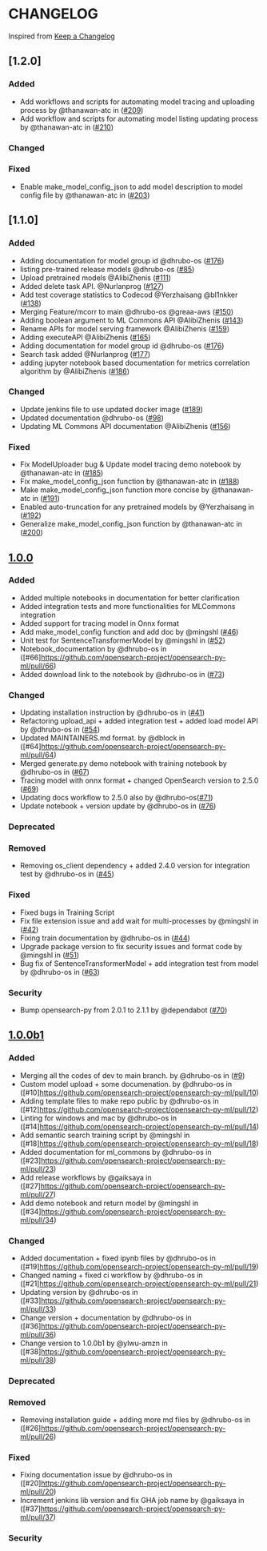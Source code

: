 # CHANGELOG
Inspired from [Keep a Changelog](https://keepachangelog.com/en/1.0.0/)

## [1.2.0]

### Added
- Add workflows and scripts for automating model tracing and uploading process by @thanawan-atc in ([#209](https://github.com/opensearch-project/opensearch-py-ml/pull/209))
- Add workflow and scripts for automating model listing updating process by @thanawan-atc in ([#210](https://github.com/opensearch-project/opensearch-py-ml/pull/210))

  
### Changed


### Fixed
- Enable make_model_config_json to add model description to model config file by @thanawan-atc in ([#203](https://github.com/opensearch-project/opensearch-py-ml/pull/203))

## [1.1.0]

### Added

- Adding documentation for model group id @dhrubo-os ([#176](https://github.com/opensearch-project/opensearch-py-ml/pull/176))
- listing pre-trained release models @dhrubo-os ([#85](https://github.com/opensearch-project/opensearch-py-ml/pull/85))
- Upload pretrained models @AlibiZhenis ([#111](https://github.com/opensearch-project/opensearch-py-ml/pull/111/files))
- Added delete task API. @Nurlanprog ([#127](https://github.com/opensearch-project/opensearch-py-ml/pull/127/files))
- Add test coverage statistics to Codecod @Yerzhaisang @bl1nkker ([#138](https://github.com/opensearch-project/opensearch-py-ml/pull/138/files))
- Merging Feature/mcorr to main @dhrubo-os @greaa-aws ([#150](https://github.com/opensearch-project/opensearch-py-ml/pull/150/files))
- Adding boolean argument to ML Commons API @AlibiZhenis ([#143](https://github.com/opensearch-project/opensearch-py-ml/pull/143/files))
- Rename APIs for model serving framework @AlibiZhenis ([#159](https://github.com/opensearch-project/opensearch-py-ml/pull/159/files))
- Adding executeAPI @AlibiZhenis ([#165](https://github.com/opensearch-project/opensearch-py-ml/pull/165/files))
- Adding documentation for model group id @dhrubo-os ([#176](https://github.com/opensearch-project/opensearch-py-ml/pull/176/files))
- Search task added @Nurlanprog ([#177](https://github.com/opensearch-project/opensearch-py-ml/pull/177/files))
- adding jupyter notebook based documentation for metrics correlation algorithm by @AlibiZhenis ([#186](https://github.com/opensearch-project/opensearch-py-ml/pull/186))

### Changed
- Update jenkins file to use updated docker image ([#189](https://github.com/opensearch-project/opensearch-py-ml/pull/189))
- Updated documentation @dhrubo-os ([#98](https://github.com/opensearch-project/opensearch-py-ml/pull/98))
- Updating ML Commons API documentation @AlibiZhenis ([#156](https://github.com/opensearch-project/opensearch-py-ml/pull/156))

### Fixed
- Fix ModelUploader bug & Update model tracing demo notebook by @thanawan-atc in ([#185](https://github.com/opensearch-project/opensearch-py-ml/pull/185))
- Fix make_model_config_json function by @thanawan-atc in ([#188](https://github.com/opensearch-project/opensearch-py-ml/pull/188))
- Make make_model_config_json function more concise by @thanawan-atc in ([#191](https://github.com/opensearch-project/opensearch-py-ml/pull/191))
- Enabled auto-truncation for any pretrained models by @Yerzhaisang in ([#192](https://github.com/opensearch-project/opensearch-py-ml/pull/192))
- Generalize make_model_config_json function by @thanawan-atc in ([#200](https://github.com/opensearch-project/opensearch-py-ml/pull/200))

## [1.0.0]    

### Added
- Added multiple notebooks in documentation for better clarification
- Added integration tests and more functionalities for MLCommons integration
- Added support for tracing model in Onnx format
- Add make_model_config function and add doc by @mingshl ([#46](https://github.com/opensearch-project/opensearch-py-ml/pull/46))
- Unit test for SentenceTransformerModel by @mingshl in ([#52](https://github.com/opensearch-project/opensearch-py-ml/pull/52))
- Notebook_documentation by @dhrubo-os in ([#66]https://github.com/opensearch-project/opensearch-py-ml/pull/66)
- Added download link to the notebook by @dhrubo-os in ([#73](https://github.com/opensearch-project/opensearch-py-ml/pull/73))

### Changed
- Updating installation instruction by @dhrubo-os in ([#41](https://github.com/opensearch-project/opensearch-py-ml/pull/41))
- Refactoring upload_api + added integration test + added load model API by @dhrubo-os in ([#54](https://github.com/opensearch-project/opensearch-py-ml/pull/54))
- Updated MAINTAINERS.md format. by @dblock in ([#64]https://github.com/opensearch-project/opensearch-py-ml/pull/64)
- Merged generate.py demo notebook with training notebook by @dhrubo-os in ([#67](https://github.com/opensearch-project/opensearch-py-ml/pull/67))
- Tracing model with onnx format + changed OpenSearch version to 2.5.0 ([#69](https://github.com/opensearch-project/opensearch-py-ml/pull/69))
- Updating docs workflow to 2.5.0 also by @dhrubo-os([#71](https://github.com/opensearch-project/opensearch-py-ml/pull/71))
- Update notebook + version update by @dhrubo-os in ([#76](https://github.com/opensearch-project/opensearch-py-ml/pull/76))

### Deprecated

### Removed
- Removing os_client dependency + added 2.4.0 version for integration test by @dhrubo-os in ([#45](https://github.com/opensearch-project/opensearch-py-ml/pull/45))

### Fixed
- Fixed bugs in Training Script
- Fix file extension issue and add wait for multi-processes  by @mingshl in ([#42](https://github.com/opensearch-project/opensearch-py-ml/pull/42))
- Fixing train documentation by @dhrubo-os in ([#44](https://github.com/opensearch-project/opensearch-py-ml/pull/44))
- Upgrade package version to fix security issues and format code   by @mingshl in ([#51](https://github.com/opensearch-project/opensearch-py-ml/pull/51))
- Bug fix of SentenceTransformerModel + add integration test from model by @dhrubo-os in ([#63](https://github.com/opensearch-project/opensearch-py-ml/pull/63))

### Security
- Bump opensearch-py from 2.0.1 to 2.1.1 by @dependabot ([#70](https://github.com/opensearch-project/opensearch-py-ml/pull/70))


## [1.0.0b1]

### Added
- Merging all the codes of dev to main branch. by @dhrubo-os in ([#9](https://github.com/opensearch-project/opensearch-py-ml/pull/9))
- Custom model upload + some documenation. by @dhrubo-os in ([#10]https://github.com/opensearch-project/opensearch-py-ml/pull/10)
- Adding template files to make repo public by @dhrubo-os in ([#12]https://github.com/opensearch-project/opensearch-py-ml/pull/12)
- Linting for windows and mac by @dhrubo-os in ([#14]https://github.com/opensearch-project/opensearch-py-ml/pull/14)
- Add semantic search training script by @mingshl in ([#18]https://github.com/opensearch-project/opensearch-py-ml/pull/18)
- Added documentation for ml_commons by @dhrubo-os in ([#23]https://github.com/opensearch-project/opensearch-py-ml/pull/23)
- Add release workflows by @gaiksaya in ([#27]https://github.com/opensearch-project/opensearch-py-ml/pull/27)
- Add demo notebook and return model by @mingshl in ([#34]https://github.com/opensearch-project/opensearch-py-ml/pull/34)

### Changed
- Added documentation + fixed ipynb files by @dhrubo-os in ([#19]https://github.com/opensearch-project/opensearch-py-ml/pull/19)
- Changed naming + fixed ci workflow by @dhrubo-os in ([#21]https://github.com/opensearch-project/opensearch-py-ml/pull/21)
- Updating version by @dhrubo-os in ([#33]https://github.com/opensearch-project/opensearch-py-ml/pull/33)
- Change version + documentation by @dhrubo-os in ([#36]https://github.com/opensearch-project/opensearch-py-ml/pull/36)
- Change version to 1.0.0b1 by @ylwu-amzn in ([#38]https://github.com/opensearch-project/opensearch-py-ml/pull/38)

### Deprecated

### Removed
- Removing installation guide + adding more md files by @dhrubo-os in ([#26]https://github.com/opensearch-project/opensearch-py-ml/pull/26)

### Fixed
- Fixing documentation issue by @dhrubo-os in ([#20]https://github.com/opensearch-project/opensearch-py-ml/pull/20)
- Increment jenkins lib version and fix GHA job name by @gaiksaya in ([#37]https://github.com/opensearch-project/opensearch-py-ml/pull/37)

### Security


[1.0.0]: https://github.com/opensearch-project/opensearch-py-ml/compare/1.0.0b1...1.0.0
[1.0.0b1]: https://github.com/opensearch-project/opensearch-py-ml/commits/1.0.0b1
